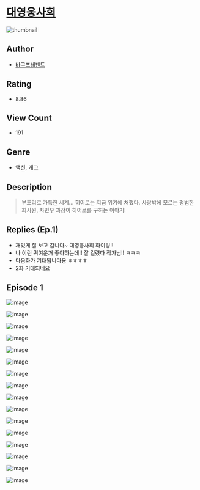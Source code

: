 # [대영웅사회](https://comic.naver.com/challenge/list?titleId=810441)
![thumbnail](https://image-comic.pstatic.net/user_contents_data/challenge_comic/2023/05/23/345245/upload_4048792352266924900_480x623.jpeg)

## Author
- [바쿠프레젠트](https://comic.naver.com/artistTitle?id=345245)

## Rating
- 8.86

## View Count
- 191

## Genre
- 액션, 개그

## Description
> 부조리로 가득한 세계... 히어로는 지금 위기에 처했다. 사랑밖에 모르는 평범한 회사원, 차민우 과장이 히어로를 구하는 이야기!

## Replies (Ep.1)
- 재밌게 잘 보고 갑니다~ 대영웅사회 화이팅!!
- 나 이런 귀여운거 좋아하는데!! 잘 걸렸다 작가님!! ㅋㅋㅋ
- 다음화가 기대됩니다용 ㅎㅎㅎㅎ
- 2화 기대되네요

## Episode 1
![image](https://image-comic.pstatic.net/user_contents_data/challenge_comic/2023/05/23/345245/upload_3617860767747094068.jpeg)

![image](https://image-comic.pstatic.net/user_contents_data/challenge_comic/2023/05/23/345245/upload_3544668692488021090.jpeg)

![image](https://image-comic.pstatic.net/user_contents_data/challenge_comic/2023/05/23/345245/upload_3486740695554090295.jpeg)

![image](https://image-comic.pstatic.net/user_contents_data/challenge_comic/2023/05/23/345245/upload_7077181647282779187.jpeg)

![image](https://image-comic.pstatic.net/user_contents_data/challenge_comic/2023/05/23/345245/upload_3617296722660963897.jpeg)

![image](https://image-comic.pstatic.net/user_contents_data/challenge_comic/2023/05/23/345245/upload_7293408292668584242.jpeg)

![image](https://image-comic.pstatic.net/user_contents_data/challenge_comic/2023/05/23/345245/upload_3905577886649771063.jpeg)

![image](https://image-comic.pstatic.net/user_contents_data/challenge_comic/2023/05/23/345245/upload_7365749586439779686.jpeg)

![image](https://image-comic.pstatic.net/user_contents_data/challenge_comic/2023/05/23/345245/upload_7292566277933446713.jpeg)

![image](https://image-comic.pstatic.net/user_contents_data/challenge_comic/2023/05/23/345245/upload_3616446812906599729.jpeg)

![image](https://image-comic.pstatic.net/user_contents_data/challenge_comic/2023/05/23/345245/upload_7089573151900907877.jpeg)

![image](https://image-comic.pstatic.net/user_contents_data/challenge_comic/2023/05/23/345245/upload_3486176658937438521.jpeg)

![image](https://image-comic.pstatic.net/user_contents_data/challenge_comic/2023/05/23/345245/upload_7363726678284382564.jpeg)

![image](https://image-comic.pstatic.net/user_contents_data/challenge_comic/2023/05/23/345245/upload_3472387893227762993.jpeg)

![image](https://image-comic.pstatic.net/user_contents_data/challenge_comic/2023/05/23/345245/upload_7365417530438268773.jpeg)

![image](https://image-comic.pstatic.net/user_contents_data/challenge_comic/2023/05/23/345245/upload_4122312321704026678.jpeg)
